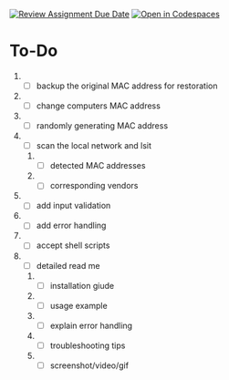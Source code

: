 [![Review Assignment Due Date](https://classroom.github.com/assets/deadline-readme-button-22041afd0340ce965d47ae6ef1cefeee28c7c493a6346c4f15d667ab976d596c.svg)](https://classroom.github.com/a/tp86o73G)
[![Open in Codespaces](https://classroom.github.com/assets/launch-codespace-2972f46106e565e64193e422d61a12cf1da4916b45550586e14ef0a7c637dd04.svg)](https://classroom.github.com/open-in-codespaces?assignment_repo_id=17754093)

# To-Do 
1. - [ ] backup the original MAC address for restoration 
2. - [ ] change computers MAC address 
3. - [ ] randomly generating MAC address 
4. - [ ] scan the local network and lsit 
    1. - [ ] detected MAC addresses 
    2. - [ ] corresponding vendors 
5. - [ ] add input validation 
6. - [ ] add error handling 
7. - [ ] accept shell scripts 
8. - [ ] detailed read me 
    1. - [ ] installation giude 
    2. - [ ] usage example 
    3. - [ ] explain error handling 
    4. - [ ] troubleshooting tips 
    5. - [ ] screenshot/video/gif 